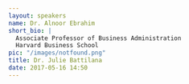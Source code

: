 ```yaml
---
layout: speakers
name: Dr. Alnoor Ebrahim
short_bio: |
  Associate Professor of Business Administration
  Harvard Business School
pic: "/images/notfound.png"
title: Dr. Julie Battilana
date: 2017-05-16 14:50
---
```


